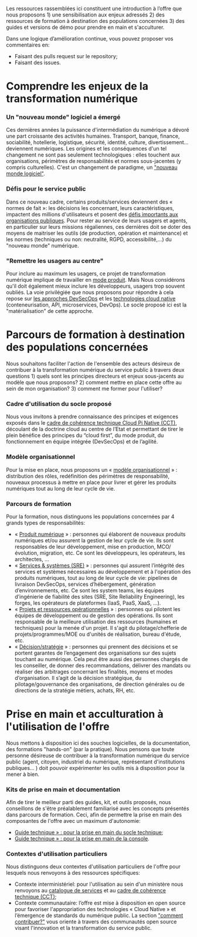 Les ressources rassemblées ici constituent une introduction à l’offre que nous proposons 1) une sensibilisation aux enjeux adressés 2) des ressources de formation à destination des populations concernées 3) des guides et versions de démo pour prendre en main et s'acculturer. 

Dans une logique d’amélioration continue, vous pouvez proposer vos commentaires en:
- Faisant des pulls request sur le repository;
- Faisant des issues.

# Comprendre les enjeux de la transformation numérique
### Un "nouveau monde" logiciel a émergé
Ces dernières années la puissance d'intermédiation du numérique a dévoré une part croissante des activités humaines. Transport, banque, finance, sociabilité, hotellerie, logistique, sécurité, identité, culture, divertissement... deviennent numériques.  Les origines et les conséquences d'un tel changement ne sont pas seulement technologiques : elles touchent aux organisations, périmètres de responsabilités et normes sous-jacentes (y compris culturelles). C'est un changement de paradigme, un ["nouveau monde logiciel"](https://github.com/Yoarmi/dso-formation/blob/patch-1/1-enjeux_nouveau_monde.md). 

### Défis pour le service public 
Dans ce nouveau cadre, certains produits/services deviennent des « normes de fait »: les décisions les concernant, leurs caractéristiques, impactent des millions d'utilisateurs et posent des [défis importants aux organisations publiques](https://github.com/Yoarmi/dso-formation/blob/patch-1/1.3-defi_service_public.md). Pour rester au service de leurs usagers et agents, en particulier sur leurs missions régaliennes, ces dernières doit se doter des moyens de maitriser les outils (de production, opération et maintenance) et les normes (techniques ou non: neutralité, RGPD, accessibilité,...) du "nouveau monde" numérique.

### "Remettre les usagers au centre"
Pour inclure au maximum les usagers, ce projet de transformation numérique implique de travailler en [mode produit](https://github.com/Yoarmi/dso-formation/blob/patch-1/1.1-approche_devsecops.md). Mais Nous considérons qu'il doit également mieux inclure les développeurs, usagers trop souvent oubliés. La voie privilégiée que nous proposons pour répondre à cela repose sur [les approches DevSecOps](https://github.com/Yoarmi/dso-formation/blob/patch-1/1.1-approche_devsecops.md) et les [technologies cloud native](https://github.com/Yoarmi/dso-formation/blob/patch-1/1.2-technologies-cloud-native.md) (conteneurisation, API, microservices, DevOps). Le socle proposé ici est la "matérialisation" de cette approche.


# Parcours de formation à destination des populations concernées
Nous souhaitons faciliter l'action de l'ensemble des acteurs désireux de contribuer à la transformation numérique du service public à travers deux questions 1) quels sont les principes directeurs et enjeux sous-jacents au modèle que nous proposons? 2) comment mettre en place cette offre au sein de mon organisation? 3) comment me former pour l'utiliser? 

### Cadre d'utilisation du socle proposé
Nous vous invitons à prendre connaissance des principes et exigences exposés dans le [cadre de cohérence technique Cloud Pi Native (CCT)](https://github.com/dnum-mi/CCT-Cloud-Native), découlant de la doctrine cloud au centre de l’Etat et permettant de tirer le plein bénéfice des principes du “cloud first”, du mode produit, du fonctionnement en équipe intégrée (DevSecOps) et de l’agilité.

### Modèle organisationnel
Pour la mise en place, nous proposons un « [modèle organisationnel](https://github.com/Yoarmi/dso-formation/blob/patch-1/2-modele_organisation.md) » : distribution des rôles, redéfinition des périmètres de responsabilité, nouveaux processus à mettre en place pour livrer et gérer les produits numériques tout au long de leur cycle de vie.

### Parcours de formation
Pour la formation, nous distinguons les populations concernées par 4 grands types de responsabilités:
- « [Produit numérique](https://github.com/Yoarmi/dso-formation/blob/patch-1/2.1-parcours-produit.md) » : personnes qui élaborent de nouveaux produits numériques et/ou assurent la gestion de leur cycle de vie. Ils sont responsables de leur développement, mise en production, MCO/évolution, migration, etc. Ce sont les développeurs, les opérateurs, les architectes, … 
- « [Services & systèmes (SRE)](https://github.com/Yoarmi/dso-formation/blob/patch-1/2.2-parcours_systeme.md) » : personnes qui assurent l’intégrité des services et systèmes nécessaires au développement et à l'opération des produits numériques, tout au long de leur cycle de vie: pipelines de livraison DevSecOps, services d’hébergement, génération d’environnements, etc. Ce sont les system teams, les équipes d’ingénierie de fiabilité des sites (SRE, Site Reliability Engineering), les forges, les opérateurs de plateformes (IaaS, PaaS, XaaS, ...).
- « [Projets et ressources opérationnelles](https://github.com/Yoarmi/dso-formation/blob/patch-1/2.3-parcours_projet.md) » : personnes qui pilotent les équipes de développement ou de gestion des opérations. Ils sont responsable de la meilleure utilisation des ressources (humaines et techniques) pour la menée d'un projet. Il s'agit du pilotage/chefferie de projets/programmes/MOE ou d'unités de réalisation, bureau d'étude, etc.
- « [Décision/stratégie](https://github.com/Yoarmi/dso-formation/blob/patch-1/2.4-parcours_strategie.md) » : personnes qui prennent des décisions et se portent garantes de l’engagement des organisations sur des sujets touchant au numérique. Cela peut être aussi des personnes chargés de les conseiller, de donner des recommandations, délivrer des mandats ou réaliser des arbitrages concernant les finalités, moyens et modes d’organisation. Il s’agit de la décision stratégique, du pilotage/gouvernance des organisations, de direction générales ou de directions de la stratégie métiers, achats, RH, etc.
 
# Prise en main et acculturation à l'utilisation de l'offre
Nous mettons à disposition ici des souches logicielles, de la documentation, des formations "hands-on" (par la pratique). Nous pensons que toute personne désireuse de contribuer à la transformation numérique du service public (agent, citoyen, industriel du numérique, représentant d'institutions publiques... ) doit pouvoir expérimenter les outils mis à disposition pour la mener à bien.

### Kits de prise en main et documentation
Afin de tirer le meilleur parti des guides, kit, et outils proposés, nous conseillons de s'être préalablement familiarisé avec les concepts présentés dans parcours de formation. Ceci, afin de permettre la prise en main des composantes de l'offre avec un maximum d'autonomie: 
- [Guide technique » : pour la prise en main du socle technique](https://github.com/dnum-mi/dso-socle);
- [Guide technique » : pour la prise en main de la console](https://github.com/dnum-mi/dso-console).

### Contextes d'utilisation particuliers
Nous distinguons deux contextes d'utilisation particuliers de l'offre pour lesquels nous renvoyons à des ressources spécifiques:
- Contexte interministériel: pour l'utilisation au sein d'un ministère nous renvoyons au [catalogue de services](https://pi.minint.fr/home-dnum/cloud-%cf%80/qui-sommes-nous/cloud-native/) et au [cadre de cohérence technique (CCT)](https://github.com/dnum-mi/CCT-Cloud-Native);
- Contexte communautaire: l’offre est mise à disposition en open source pour favoriser l'appropriation des technologies « Cloud Native » et l’émergence de standards du numérique public. La section ["comment contribuer?"](https://github.com/Yoarmi/dso-formation/blob/patch-1/4-contribuer.md) vous oriente à travers des communautés open source visant l'innovation et la transformation du service public.

 
